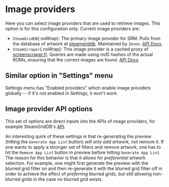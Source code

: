 # Image providers

Here you can select image providers that are used to retrieve images. This option is for this configuration only. Current image providers are:

* `SteamGridDB`{.noWrap}: The primary image provider for SRM. Pulls from the database of artwork at [steamgriddb](https://www.steamgriddb.com/). Maintained by `Zennn`. [API Docs](https://www.steamgriddb.com/api/v2).
* `SteamScraper`{.noWrap}: This image provider is a cached proxy of [screenscraper.fr](https://screenscraper.fr/). Queries are made using md5 hashes of the actual ROMs, ensuring that the correct images are found. [API Docs](https://repo.withertech.com/scraper/api/)

## Similar option in "Settings" menu

Settings menu has "Enabled providers" which enable image providers globally -- if it's not enabled in Settings, it won't work. 

## Image provider API options

This set of options are direct inputs into the APIs of image providers, for example SteamGridDB's [API](https://www.steamgriddb.com/api/v2). 

An interesting quirk of these settings is that re-generating the preview (hitting the `Generate App List` button) *will only add artwork*, not remove it. If one wants to apply a stronger set of filters and remove artwork, one has to hit the `Remove App List` button in preview before hitting `Generate App List`. The reason for this behavior is that it allows for *preferential* artwork selection. For example, one might first generate the preview with the blurred grid filter on and then re-generate it with the blurred grid filter off in order to achieve the effect of *preferring* blurred grids, but still allowing non-blurred grids in the case no blurred grid exists.
